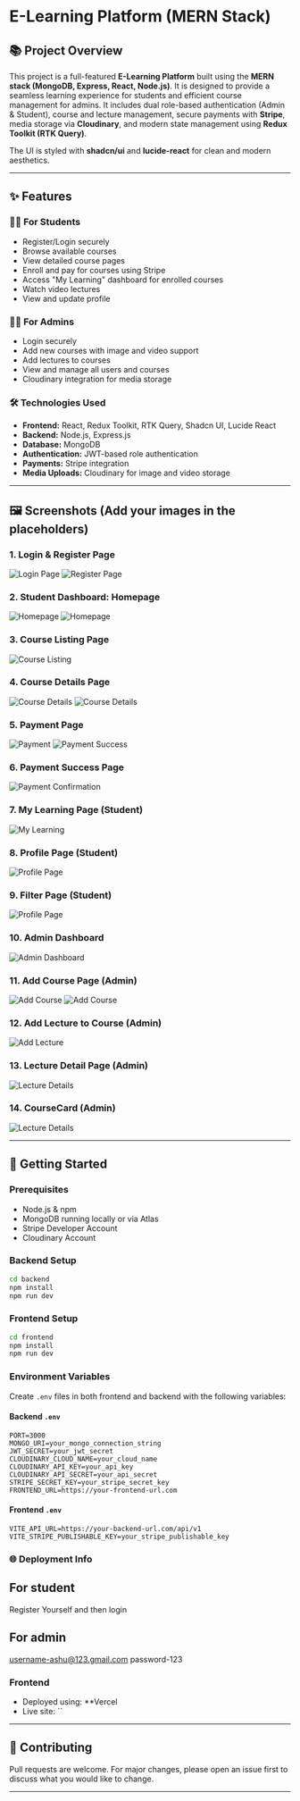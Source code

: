 # E-Learning Platform (MERN Stack)

## 📚 Project Overview

This project is a full-featured **E-Learning Platform** built using the **MERN stack (MongoDB, Express, React, Node.js)**. It is designed to provide a seamless learning experience for students and efficient course management for admins. It includes dual role-based authentication (Admin & Student), course and lecture management, secure payments with **Stripe**, media storage via **Cloudinary**, and modern state management using **Redux Toolkit (RTK Query)**.

The UI is styled with **shadcn/ui** and **lucide-react** for clean and modern aesthetics.

---

## ✨ Features

### 👨‍🎓 For Students

* Register/Login securely
* Browse available courses
* View detailed course pages
* Enroll and pay for courses using Stripe
* Access "My Learning" dashboard for enrolled courses
* Watch video lectures
* View and update profile

### 🧑‍💼 For Admins

* Login securely
* Add new courses with image and video support
* Add lectures to courses
* View and manage all users and courses
* Cloudinary integration for media storage

### 🛠️ Technologies Used

* **Frontend:** React, Redux Toolkit, RTK Query, Shadcn UI, Lucide React
* **Backend:** Node.js, Express.js
* **Database:** MongoDB
* **Authentication:** JWT-based role authentication
* **Payments:** Stripe integration
* **Media Uploads:** Cloudinary for image and video storage

---

## 🖼️ Screenshots (Add your images in the placeholders)

### 1. Login & Register Page

![Login Page](./screenshots/login.png)
![Register Page](./screenshots/register.png)

### 2. Student Dashboard: Homepage

![Homepage](./screenshots/homepage.png)
![Homepage](./screenshots/homepage1.png)

### 3. Course Listing Page

![Course Listing](./screenshots/course-list.png)

### 4. Course Details Page

![Course Details](./screenshots/coursedetail.png)
![Course Details](./screenshots/publishedcourse.png)


### 5. Payment Page
![Payment ](./screenshots/purchase.png)
![Payment Success](./screenshots/payment.png)

### 6. Payment Success Page

![Payment Confirmation](./screenshots/payementconfirmation.png)

### 7. My Learning Page (Student)

![My Learning](./screenshots/my-learning.png)

### 8. Profile Page (Student)

![Profile Page](./screenshots/profilephoto.png)

### 9. Filter Page (Student)

![Profile Page](./screenshots/filter.png)

### 10. Admin Dashboard

![Admin Dashboard](./screenshots/AdminDashboard.png)

### 11. Add Course Page (Admin)

![Add Course](./screenshots/coursecreate1.png)
![Add Course](./screenshots/coursecreate2.png)

### 12. Add Lecture to Course (Admin)

![Add Lecture](./screenshots/coursecreate3.png)

### 13. Lecture Detail Page (Admin)

![Lecture Details](./screenshots/coursecreate4.png)

### 14. CourseCard (Admin)

![Lecture Details](./screenshots/coursecard.png)



---

## 🚀 Getting Started

### Prerequisites

* Node.js & npm
* MongoDB running locally or via Atlas
* Stripe Developer Account
* Cloudinary Account

### Backend Setup

```bash
cd backend
npm install
npm run dev
```

### Frontend Setup

```bash
cd frontend
npm install
npm run dev
```

### Environment Variables

Create `.env` files in both frontend and backend with the following variables:

#### Backend `.env`

```
PORT=3000
MONGO_URI=your_mongo_connection_string
JWT_SECRET=your_jwt_secret
CLOUDINARY_CLOUD_NAME=your_cloud_name
CLOUDINARY_API_KEY=your_api_key
CLOUDINARY_API_SECRET=your_api_secret
STRIPE_SECRET_KEY=your_stripe_secret_key
FRONTEND_URL=https://your-frontend-url.com
```

#### Frontend `.env`

```
VITE_API_URL=https://your-backend-url.com/api/v1
VITE_STRIPE_PUBLISHABLE_KEY=your_stripe_publishable_key
```

### 🌐 Deployment Info

## For student
Register Yourself and then login

## For admin
username-ashu@123.gmail.com
password-123



### Frontend

* Deployed using: **Vercel 
* Live site: ``


---

## 🙌 Contributing

Pull requests are welcome. For major changes, please open an issue first to discuss what you would like to change.

---




